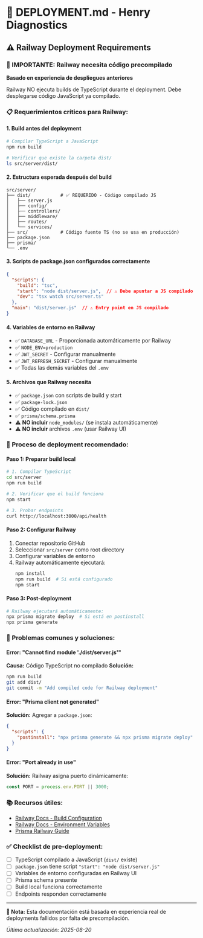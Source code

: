 # 🚀 DEPLOYMENT.md - Henry Diagnostics

## ⚠️ Railway Deployment Requirements

### 🔴 IMPORTANTE: Railway necesita código precompilado
**Basado en experiencia de despliegues anteriores**

Railway NO ejecuta builds de TypeScript durante el deployment. Debe desplegarse código JavaScript ya compilado.

### 📋 Requerimientos críticos para Railway:

#### 1. **Build antes del deployment**
```bash
# Compilar TypeScript a JavaScript
npm run build

# Verificar que existe la carpeta dist/
ls src/server/dist/
```

#### 2. **Estructura esperada después del build**
```
src/server/
├── dist/           # ✅ REQUERIDO - Código compilado JS
│   ├── server.js
│   ├── config/
│   ├── controllers/
│   ├── middleware/
│   ├── routes/
│   └── services/
├── src/            # Código fuente TS (no se usa en producción)
├── package.json
├── prisma/
└── .env
```

#### 3. **Scripts de package.json configurados correctamente**
```json
{
  "scripts": {
    "build": "tsc",
    "start": "node dist/server.js",  // ⚠️ Debe apuntar a JS compilado
    "dev": "tsx watch src/server.ts"
  },
  "main": "dist/server.js"  // ⚠️ Entry point en JS compilado
}
```

#### 4. **Variables de entorno en Railway**
- ✅ `DATABASE_URL` - Proporcionada automáticamente por Railway
- ✅ `NODE_ENV=production`
- ✅ `JWT_SECRET` - Configurar manualmente
- ✅ `JWT_REFRESH_SECRET` - Configurar manualmente
- ✅ Todas las demás variables del `.env`

#### 5. **Archivos que Railway necesita**
- ✅ `package.json` con scripts de build y start
- ✅ `package-lock.json` 
- ✅ Código compilado en `dist/`
- ✅ `prisma/schema.prisma`
- ⚠️ **NO incluir** `node_modules/` (se instala automáticamente)
- ⚠️ **NO incluir** archivos `.env` (usar Railway UI)

### 🔧 Proceso de deployment recomendado:

#### Paso 1: Preparar build local
```bash
# 1. Compilar TypeScript
cd src/server
npm run build

# 2. Verificar que el build funciona
npm start

# 3. Probar endpoints
curl http://localhost:3000/api/health
```

#### Paso 2: Configurar Railway
1. Conectar repositorio GitHub
2. Seleccionar `src/server` como root directory
3. Configurar variables de entorno
4. Railway automáticamente ejecutará:
   ```bash
   npm install
   npm run build  # Si está configurado
   npm start
   ```

#### Paso 3: Post-deployment
```bash
# Railway ejecutará automáticamente:
npx prisma migrate deploy  # Si está en postinstall
npx prisma generate
```

### 🐛 Problemas comunes y soluciones:

#### Error: "Cannot find module './dist/server.js'"
**Causa:** Código TypeScript no compilado
**Solución:** 
```bash
npm run build
git add dist/
git commit -m "Add compiled code for Railway deployment"
```

#### Error: "Prisma client not generated"
**Solución:** Agregar a `package.json`:
```json
{
  "scripts": {
    "postinstall": "npx prisma generate && npx prisma migrate deploy"
  }
}
```

#### Error: "Port already in use"
**Solución:** Railway asigna puerto dinámicamente:
```javascript
const PORT = process.env.PORT || 3000;
```

### 📚 Recursos útiles:
- [Railway Docs - Build Configuration](https://docs.railway.app/deploy/builds)
- [Railway Docs - Environment Variables](https://docs.railway.app/develop/variables)
- [Prisma Railway Guide](https://www.prisma.io/docs/guides/deployment/railway)

### ✅ Checklist de pre-deployment:
- [ ] TypeScript compilado a JavaScript (`dist/` existe)
- [ ] `package.json` tiene script `"start": "node dist/server.js"`
- [ ] Variables de entorno configuradas en Railway UI
- [ ] Prisma schema presente
- [ ] Build local funciona correctamente
- [ ] Endpoints responden correctamente

---
**📝 Nota:** Esta documentación está basada en experiencia real de deployments fallidos por falta de precompilación.

*Última actualización: 2025-08-20*